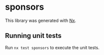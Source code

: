 # sponsors

This library was generated with [Nx](https://nx.dev).

## Running unit tests

Run `nx test sponsors` to execute the unit tests.
